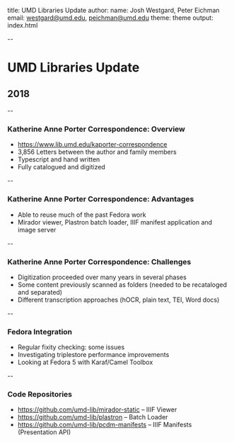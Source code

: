 title: UMD Libraries Update
author:
  name: Josh Westgard, Peter Eichman
  email: westgard@umd.edu, peichman@umd.edu
theme: theme
output: index.html

--

# UMD Libraries Update

## 2018

--

### Katherine Anne Porter Correspondence: Overview

* https://www.lib.umd.edu/kaporter-correspondence
* 3,856 Letters between the author and family members
* Typescript and hand written
* Fully catalogued and digitized

--

### Katherine Anne Porter Correspondence: Advantages

* Able to reuse much of the past Fedora work
* Mirador viewer, Plastron batch loader, IIIF manifest application and image server

--

### Katherine Anne Porter Correspondence: Challenges

* Digitization proceeded over many years in several phases
* Some content previously scanned as folders (needed to be recataloged and separated)
* Different transcription approaches (hOCR, plain text, TEI, Word docs)

--

### Fedora Integration

* Regular fixity checking: some issues
* Investigating triplestore performance improvements
* Looking at Fedora 5 with Karaf/Camel Toolbox

--

### Code Repositories

* <https://github.com/umd-lib/mirador-static> – IIIF Viewer
* <https://github.com/umd-lib/plastron> – Batch Loader
* <https://github.com/umd-lib/pcdm-manifests> – IIIF Manifests (Presentation API)


